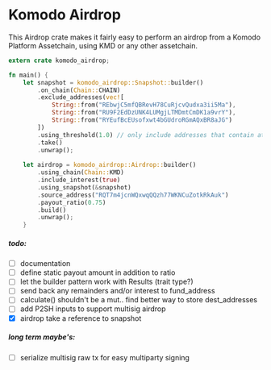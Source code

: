 Komodo Airdrop
==============

This Airdrop crate makes it fairly easy to perform an airdrop from a Komodo Platform Assetchain, using KMD or any other assetchain.

```rust
extern crate komodo_airdrop;    

fn main() {    
    let snapshot = komodo_airdrop::Snapshot::builder()
        .on_chain(Chain::CHAIN)
        .exclude_addresses(vec![
            String::from("REbwjC5mfQBRevH78CuRjcvQudxa3ii5Ma"),
            String::from("RU9F2EdDzUNK4LUMgjLTMDmtCmDK1a9vrY"),
            String::from("RYEufBcEUsofxwt4bGUdroRGmAQxBR8aJG")
        ])
        .using_threshold(1.0) // only include addresses that contain at least 1 CHAIN
        .take()
        .unwrap();
    
    let airdrop = komodo_airdrop::Airdrop::builder()
        .using_chain(Chain::KMD)
        .include_interest(true)
        .using_snapshot(&snapshot)
        .source_address("RQT7m4jcnWQxwqQQzh77WKNCuZotkRkAuk")
        .payout_ratio(0.75)
        .build()
        .unwrap();
    }
```

##### todo:

- [ ] documentation
- [ ] define static payout amount in addition to ratio
- [ ] let the builder pattern work with Results (trait type?)
- [ ] send back any remainders and/or interest to fund_address
- [ ] calculate() shouldn't be a mut.. find better way to store dest_addresses
- [ ] add P2SH inputs to support multisig airdrop
- [x] airdrop take a reference to snapshot

##### long term maybe's:
- [ ] serialize multisig raw tx for easy multiparty signing